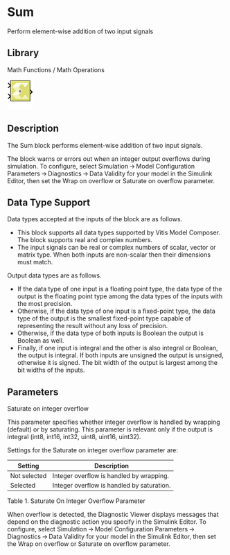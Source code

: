 # Sum

Perform element-wise addition of two input signals

## Library

Math Functions / Math Operations

![](./Images/block.png)

## Description

The Sum block performs element-wise addition of two input signals.

The block warns or errors out when an integer output overflows during
simulation. To configure, select Simulation → Model Configuration
Parameters → Diagnostics → Data Validity for your model in the Simulink
Editor, then set the Wrap on overflow or Saturate on overflow parameter.

## Data Type Support

Data types accepted at the inputs of the block are as follows.

- This block supports all data types supported by Vitis Model Composer.
  The block supports real and complex numbers.
- The input signals can be real or complex numbers of scalar, vector or
  matrix type. When both inputs are non-scalar then their dimensions
  must match.

Output data types are as follows.

- If the data type of one input is a floating point type, the data type
  of the output is the floating point type among the data types of the
  inputs with the most precision.
- Otherwise, if the data type of one input is a fixed-point type, the
  data type of the output is the smallest fixed-point type capable of
  representing the result without any loss of precision.
- Otherwise, if the data type of both inputs is Boolean the output is
  Boolean as well.
- Finally, if one input is integral and the other is also integral or
  Boolean, the output is integral. If both inputs are unsigned the
  output is unsigned, otherwise it is signed. The bit width of the
  output is largest among the bit widths of the inputs.

## Parameters

Saturate on integer overflow

This parameter specifies whether integer overflow is handled by wrapping
(default) or by saturating. This parameter is relevant only if the
output is integral (int8, int16, int32, uint8, uint16, uint32).

Settings for the Saturate on integer overflow parameter are:

| Setting      | Description                                |
|--------------|--------------------------------------------|
| Not selected | Integer overflow is handled by wrapping.   |
| Selected     | Integer overflow is handled by saturation. |

Table 1. Saturate On Integer Overflow Parameter

When overflow is detected, the Diagnostic Viewer displays messages that
depend on the diagnostic action you specify in the Simulink Editor. To
configure, select Simulation → Model Configuration
Parameters → Diagnostics → Data Validity for your model in the Simulink
Editor, then set the Wrap on overflow or Saturate on overflow parameter.
